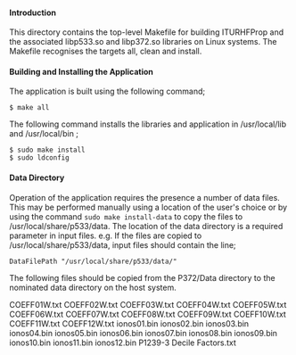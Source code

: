 #### Introduction
This directory contains the top-level Makefile for building ITURHFProp and the associated libp533.so and libp372.so libraries on Linux systems.  The Makefile recognises the targets all, clean and install.
#### Building and Installing the Application
The application is built using the following command;
```
$ make all
```
The following command installs the libraries and application in /usr/local/lib and /usr/local/bin ;
```
$ sudo make install
$ sudo ldconfig
```

#### Data Directory
Operation of the application requires the presence a number of data files. This may be performed manually using a location of the user's choice or by using the command ```sudo make install-data``` to copy the files to /usr/local/share/p533/data.  The location of the data directory is a required parameter in input files.  e.g. If the files are copied to /usr/local/share/p533/data, input files should contain the line;
```
DataFilePath "/usr/local/share/p533/data/"
```
The following files should be copied from the P372/Data directory to the nominated data directory on the host system. 

COEFF01W.txt
COEFF02W.txt
COEFF03W.txt
COEFF04W.txt
COEFF05W.txt
COEFF06W.txt
COEFF07W.txt
COEFF08W.txt
COEFF09W.txt
COEFF10W.txt
COEFF11W.txt
COEFF12W.txt
ionos01.bin
ionos02.bin
ionos03.bin
ionos04.bin
ionos05.bin
ionos06.bin
ionos07.bin
ionos08.bin
ionos09.bin
ionos10.bin
ionos11.bin
ionos12.bin
P1239-3 Decile Factors.txt
